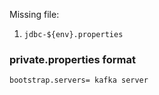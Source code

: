 Missing file:
1. `jdbc-${env}.properties`

### private.properties format
`bootstrap.servers= kafka server`
